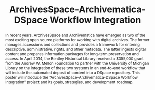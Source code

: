 ---
abstract: In recent years, ArchivesSpace and Archivematica have emerged as two of
  the most exciting open source platforms for working with digital archives. The former
  manages accessions and collections and provides a framework for entering descriptive,
  administrative, rights, and other metadata. The latter ingests digital content and
  prepares information packages for long-term preservation and access. In April 2014,
  the Bentley Historical Library received a $355,000 grant from the Andrew W. Mellon
  Foundation to partner with the University of Michigan Library on the integration
  of these two systems in an end-to-end workflow that will include the automated deposit
  of content into a DSpace repository. This poster will introduce the “ArchivesSpace-Archivematica-DSpace
  Workflow Integration” project and its goals, strategies, and development roadmap.
creators:
- Michael Shallcross
- Max Eckard
date: null
document_url: https://services.phaidra.univie.ac.at/api/object/o:429601/download
grand_parent: iPRES
institutions: []
keywords:
- archivesspace
- archivematica
- dspace
- digital archives
- workflow development
- appraisal
- arrangement and description
landing_page_url: https://phaidra.univie.ac.at/o:429601
language: eng
layout: publication
license: CC BY 4.0 International
notes_url: null
parent: iPRES 2015
publication_type: poster
size: 360713
slides_url: null
source_name: iPRES
stream_url: null
title: ArchivesSpace-Archivematica-DSpace Workflow Integration
year: 2015
---